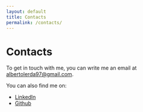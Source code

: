 ```yaml
---
layout: default
title: Contacts
permalink: /contacts/
---
```

# Contacts
To get in touch with me, you can write me an email at [albertolerda97@gmail.com](mailto:albertolerda97@gmail.com).

You can also find me on:
- [LinkedIn](https://linkedin.com/in/alberto-lerda-158934122)
- [Github](https://github.com/albertolerda)
